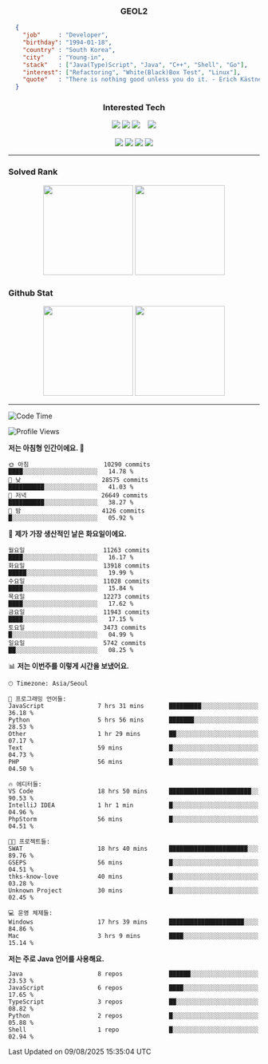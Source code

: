 <div align="center">

  ### GEOL2
</div>

```json
  {
    "job"     : "Developer",
    "birthday": "1994-01-18",
    "country" : "South Korea",
    "city"    : "Young-in",
    "stack"   : ["Java(Type)Script", "Java", "C++", "Shell", "Go"],
    "interest": ["Refactoring", "White(Black)Box Test", "Linux"], 
    "quote"   : "There is nothing good unless you do it. - Erich Kästner"
  }
  ```
  
<div align="center">
  
  ### Interested Tech
  
  <!-- <img src="https://img.shields.io/badge/Laravel-F05340?style=flat-square&logo=Laravel&logoColor=white"> -->
  <img src="https://img.shields.io/badge/SpringBoot-6DB33F?style=flat-square&logo=SpringBoot&logoColor=white">
  <!-- <img src="https://img.shields.io/badge/-NestJs-ea2845?style=flat-square&logo=nestjs&logoColor=white"> -->
  <!-- <img src="https://img.shields.io/badge/Express-000000?style=flat-square&logo=Express&logoColor=white"> -->
  <!-- <img src="https://img.shields.io/badge/Three.js-000000?style=flat-square&logo=Three.js&logoColor=white"> -->
  <img src="https://img.shields.io/badge/React-61DAFB?style=flat-square&logo=React&logoColor=black">
  <!-- <img src="https://img.shields.io/badge/next.js-000000?style=flat-square&logo=nextdotjs&logoColor=white"> -->
  <img src="https://img.shields.io/badge/OpenAI-%23412991?style=flat-square&logo=openai&logoColor=white">
  &nbsp;&nbsp;
  <!-- <br><br> -->
  
  <img src="https://img.shields.io/badge/junit-%23E33332?style=flat-square&logo=junit5&logoColor=white">
  <!-- <img src="https://img.shields.io/badge/Jest-323330?style=flat-square&logo=Jest&logoColor=white"> -->
  <br><br>
  
  <img src="https://img.shields.io/badge/Java-ED8B00?style=flat-square&logo=openjdk&logoColor=white">
  <img src="https://img.shields.io/badge/JavaScript-F7DF1E?style=flat-square&logo=JavaScript&logoColor=black">
  <img src="https://img.shields.io/badge/TypeScript-007acc?style=flat-square&logo=TypeScript&logoColor=black">
  <img src="https://img.shields.io/badge/Go-00ADD8?logo=Go&logoColor=white&style=flat-square">
  <!-- <img src="https://img.shields.io/badge/MySQL-4479A1?style=flat-square&logo=mysql&logoColor=white"><br> -->

</div>

------------

  ### Solved Rank
  
  <div align="center">
    <img height="180em" src="https://mazassumnida.wtf/api/v2/generate_badge?boj=geol2">
    <img height="180em" src="https://leetcard.jacoblin.cool/Geol2?theme=light&font=Gugi&border=0&radius=20">
  </div>
  
  ### Github Stat 
  <div align="center">
    <img height="180em" src="https://github-readme-stats-omega-five-90.vercel.app/api/?username=geol2&show_icons=true&theme=dark">
    <img height="180em" src="https://github-readme-stats-omega-five-90.vercel.app/api/top-langs/?username=geol2&show_icons=true&hide=cmake,EJS,css,scss,html,VUE&layout=compact&theme=dark&exclude_repo=raspi-web&count_private=true&langs_count=10">
  </div>
  
------------

  <!--START_SECTION:waka-->
![Code Time](http://img.shields.io/badge/Code%20Time-4%2C272%20hrs%203%20mins-blue)

![Profile Views](http://img.shields.io/badge/Profile%20Views-1-blue)

**저는 아침형 인간이에요. 🐤** 

```text
🌞 아침                     10290 commits       ████░░░░░░░░░░░░░░░░░░░░░   14.78 % 
🌆 낮　                     28575 commits       ██████████░░░░░░░░░░░░░░░   41.03 % 
🌃 저녁                     26649 commits       ██████████░░░░░░░░░░░░░░░   38.27 % 
🌙 밤　                     4126 commits        █░░░░░░░░░░░░░░░░░░░░░░░░   05.92 % 
```
📅 **제가 가장 생산적인 날은 화요일이에요.** 

```text
월요일                      11263 commits       ████░░░░░░░░░░░░░░░░░░░░░   16.17 % 
화요일                      13918 commits       █████░░░░░░░░░░░░░░░░░░░░   19.99 % 
수요일                      11028 commits       ████░░░░░░░░░░░░░░░░░░░░░   15.84 % 
목요일                      12273 commits       ████░░░░░░░░░░░░░░░░░░░░░   17.62 % 
금요일                      11943 commits       ████░░░░░░░░░░░░░░░░░░░░░   17.15 % 
토요일                      3473 commits        █░░░░░░░░░░░░░░░░░░░░░░░░   04.99 % 
일요일                      5742 commits        ██░░░░░░░░░░░░░░░░░░░░░░░   08.25 % 
```


📊 **저는 이번주를 이렇게 시간을 보냈어요.** 

```text
🕑︎ Timezone: Asia/Seoul

💬 프로그래밍 언어들: 
JavaScript               7 hrs 31 mins       █████████░░░░░░░░░░░░░░░░   36.18 % 
Python                   5 hrs 56 mins       ███████░░░░░░░░░░░░░░░░░░   28.53 % 
Other                    1 hr 29 mins        ██░░░░░░░░░░░░░░░░░░░░░░░   07.17 % 
Text                     59 mins             █░░░░░░░░░░░░░░░░░░░░░░░░   04.73 % 
PHP                      56 mins             █░░░░░░░░░░░░░░░░░░░░░░░░   04.50 % 

🔥 에디터들: 
VS Code                  18 hrs 50 mins      ███████████████████████░░   90.53 % 
IntelliJ IDEA            1 hr 1 min          █░░░░░░░░░░░░░░░░░░░░░░░░   04.96 % 
PhpStorm                 56 mins             █░░░░░░░░░░░░░░░░░░░░░░░░   04.51 % 

🐱‍💻 프로젝트들: 
SWAT                     18 hrs 40 mins      ██████████████████████░░░   89.76 % 
GSEPS                    56 mins             █░░░░░░░░░░░░░░░░░░░░░░░░   04.51 % 
thks-know-love           40 mins             █░░░░░░░░░░░░░░░░░░░░░░░░   03.28 % 
Unknown Project          30 mins             █░░░░░░░░░░░░░░░░░░░░░░░░   02.45 % 

💻 운영 체제들: 
Windows                  17 hrs 39 mins      █████████████████████░░░░   84.86 % 
Mac                      3 hrs 9 mins        ████░░░░░░░░░░░░░░░░░░░░░   15.14 % 
```

**저는 주로 Java 언어를 사용해요.** 

```text
Java                     8 repos             ██████░░░░░░░░░░░░░░░░░░░   23.53 % 
JavaScript               6 repos             ████░░░░░░░░░░░░░░░░░░░░░   17.65 % 
TypeScript               3 repos             ██░░░░░░░░░░░░░░░░░░░░░░░   08.82 % 
Python                   2 repos             █░░░░░░░░░░░░░░░░░░░░░░░░   05.88 % 
Shell                    1 repo              █░░░░░░░░░░░░░░░░░░░░░░░░   02.94 % 
```




 Last Updated on 09/08/2025 15:35:04 UTC
<!--END_SECTION:waka-->

<div align="center">
  
  <!-- [![Hits](https://hits.seeyoufarm.com/api/count/incr/badge.svg?url=https%3A%2F%2Fgithub.com%2Fgeol2&count_bg=%2379C83D&title_bg=%23555555&icon=myspace.svg&icon_color=%23E7E7E7&title=hits&edge_flat=false)](https://hits.seeyoufarm.com) -->
  
</div>

<!--
**Geol2/Geol2** is a ✨ _special_ ✨ repository because its `README.md` (this file) appears on your GitHub profile.

Here are some ideas to get you started:
- 🔭 I’m currently working on ...
- 🌱 I’m currently learning ...
- 👯 I’m looking to collaborate on ...
- 🤔 I’m looking for help with ...
- 💬 Ask me about ...
- 📫 How to reach me: ...
- 😄 Pronouns: ...
- ⚡ Fun fact: ...
-->
